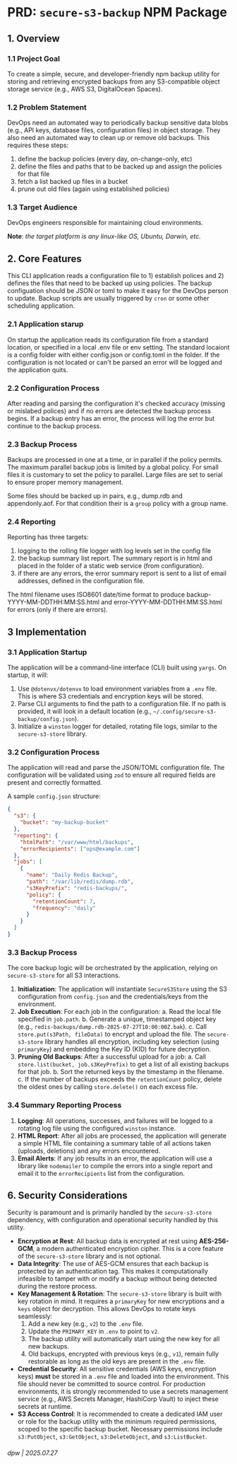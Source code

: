 # PRD: `secure-s3-backup` NPM Package


## 1. Overview


### 1.1 Project Goal

To create a simple, secure, and developer-friendly npm backup utility for storing and retrieving encrypted backups from any S3-compatible object storage service (e.g., AWS S3, DigitalOcean Spaces).

### 1.2 Problem Statement

DevOps need an automated way to periodically backup sensitive data blobs (e.g., API keys, database files, configuration files) in object storage. They also need an automated way to clean up or remove old backups.  This requires these steps:

1. define the backup policies (every day, on-change-only, etc)
2. define the files and paths that to be backed up and assign the policies for that file
3. fetch a list backed up files in a bucket
4. prune out old files (again using established policies)

### 1.3 Target Audience

DevOps engineers responsible for maintaining cloud environments.

**Note**: _the target platform is any linux-like OS, Ubuntu, Darwin, etc._

## 2. Core Features

This CLI application reads a configuration file to 1) establish polices and 2) defines the files that need to be backed up using policies.  The backup configuation should be JSON or toml to make it easy for the DevOps person to update.  Backup scripts are usually triggered by `cron` or some other scheduling application.

### 2.1 Application starup

On startup the application reads its configuration file from a standard location, or specified in a local .env file or env setting.  The standard locaiont is a config folder with either config.json or config.toml in the folder.  If the configuration is not located or can't be parsed an error will be logged and the application quits.

### 2.2 Configuration Process

After reading and parsing the configuration it's checked accuracy (missing or mislabed polices) and if no errors are detected the backup process begins.  If a backup entry has an error, the process will log the error but continue to the backup process.

### 2.3 Backup Process

Backups are processed in one at a time, or in parallel if the policy permits.  The maximum parallel backup jobs is limited by a global policy.  For small files it is customary to set the policy to parallel.  Large files are set to serial to ensure proper memory management. 

Some files should be backed up in pairs, e.g., dump.rdb and appendonly.aof.  For that condition their is a `group` policy with a group name.

### 2.4 Reporting

Reporting has three targets: 

1. logging to the rolling file logger with log levels set in the config file
2. the backup summary list report.  The summary report is in html and placed in the folder of a static web service (from configuration).
3. if there are any errors, the error summary report is sent to a list of email addresses, defined in the configuration file.

The html filename uses ISO8601 date/time format to produce backup-YYYY-MM-DDTHH:MM:SS.html and error-YYYY-MM-DDTHH:MM:SS.html for errors (only if there are errors).

## 3 Implementation

### 3.1 Application Startup

The application will be a command-line interface (CLI) built using `yargs`. On startup, it will:
1.  Use `@dotenvx/dotenvx` to load environment variables from a `.env` file. This is where S3 credentials and encryption keys will be stored.
2.  Parse CLI arguments to find the path to a configuration file. If no path is provided, it will look in a default location (e.g., `~/.config/secure-s3-backup/config.json`).
3.  Initialize a `winston` logger for detailed, rotating file logs, similar to the `secure-s3-store` library.

### 3.2 Configuration Process

The application will read and parse the JSON/TOML configuration file. The configuration will be validated using `zod` to ensure all required fields are present and correctly formatted.

A sample `config.json` structure:
```json
{
  "s3": {
    "bucket": "my-backup-bucket"
  },
  "reporting": {
    "htmlPath": "/var/www/html/backups",
    "errorRecipients": ["ops@example.com"]
  },
  "jobs": [
    {
      "name": "Daily Redis Backup",
      "path": "/var/lib/redis/dump.rdb",
      "s3KeyPrefix": "redis-backups/",
      "policy": {
        "retentionCount": 7,
        "frequency": "daily"
      }
    }
  ]
}
```

### 3.3 Backup Process

The core backup logic will be orchestrated by the application, relying on `secure-s3-store` for all S3 interactions.
1.  **Initialization**: The application will instantiate `SecureS3Store` using the S3 configuration from `config.json` and the credentials/keys from the environment.
2.  **Job Execution**: For each job in the configuration:
    a. Read the local file specified in `job.path`.
    b. Generate a unique, timestamped object key (e.g., `redis-backups/dump.rdb-2025-07-27T10:00:00Z.bak`).
    c. Call `store.put(s3Path, fileData)` to encrypt and upload the file. The `secure-s3-store` library handles all encryption, including key selection (using `primaryKey`) and embedding the Key ID (KID) for future decryption.
3.  **Pruning Old Backups**: After a successful upload for a job:
    a. Call `store.list(bucket, job.s3KeyPrefix)` to get a list of all existing backups for that job.
    b. Sort the returned keys by the timestamp in the filename.
    c. If the number of backups exceeds the `retentionCount` policy, delete the oldest ones by calling `store.delete()` on each excess file.

### 3.4 Summary Reporting Process

1.  **Logging**: All operations, successes, and failures will be logged to a rotating log file using the configured `winston` instance.
2.  **HTML Report**: After all jobs are processed, the application will generate a simple HTML file containing a summary table of all actions taken (uploads, deletions) and any errors encountered.
3.  **Email Alerts**: If any job results in an error, the application will use a library like `nodemailer` to compile the errors into a single report and email it to the `errorRecipients` list from the configuration.

## 6. Security Considerations

Security is paramount and is primarily handled by the `secure-s3-store` dependency, with configuration and operational security handled by this utility.

-   **Encryption at Rest**: All backup data is encrypted at rest using **AES-256-GCM**, a modern authenticated encryption cipher. This is a core feature of the `secure-s3-store` library and is not optional.
-   **Data Integrity**: The use of AES-GCM ensures that each backup is protected by an authentication tag. This makes it computationally infeasible to tamper with or modify a backup without being detected during the restore process.
-   **Key Management & Rotation**: The `secure-s3-store` library is built with key rotation in mind. It requires a `primaryKey` for new encryptions and a `keys` object for decryption. This allows DevOps to rotate keys seamlessly:
    1.  Add a new key (e.g., `v2`) to the `.env` file.
    2.  Update the `PRIMARY_KEY` in `.env` to point to `v2`.
    3.  The backup utility will automatically start using the new key for all new backups.
    4.  Old backups, encrypted with previous keys (e.g., `v1`), remain fully restorable as long as the old keys are present in the `.env` file.
-   **Credential Security**: All sensitive credentials (AWS keys, encryption keys) **must** be stored in a `.env` file and loaded into the environment. This file should never be committed to source control. For production environments, it is strongly recommended to use a secrets management service (e.g., AWS Secrets Manager, HashiCorp Vault) to inject these secrets at runtime.
-   **S3 Access Control**: It is recommended to create a dedicated IAM user or role for the backup utility with the minimum required permissions, scoped to the specific backup bucket. Necessary permissions include `s3:PutObject`, `s3:GetObject`, `s3:DeleteObject`, and `s3:ListBucket`.

###### dpw | 2025.07.27